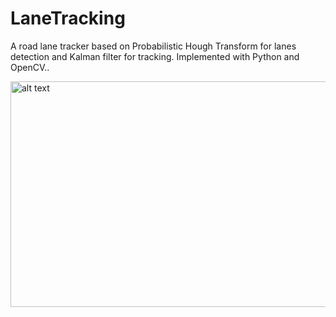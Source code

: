 # LaneTracking

A road lane tracker based on Probabilistic Hough Transform for lanes detection and Kalman filter for tracking.
Implemented with Python and OpenCV..

<img src="http://i.imgur.com/o2JgOhm.png" alt="alt text" width="638" height="361">
